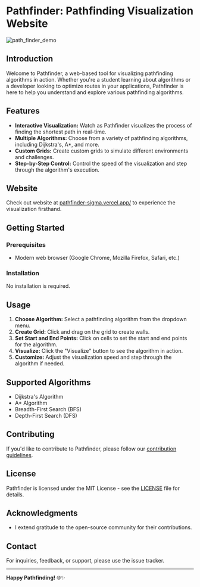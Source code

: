 # Pathfinder: Pathfinding Visualization Website

![path_finder_demo](https://github.com/SahilDinanath/Pathfinder/assets/46680594/ce65778a-3731-4992-b9a1-7a58e28b071d)

## Introduction

Welcome to Pathfinder, a web-based tool for visualizing pathfinding algorithms in action. Whether you're a student learning about algorithms or a developer looking to optimize routes in your applications, Pathfinder is here to help you understand and explore various pathfinding algorithms.

## Features

- **Interactive Visualization:** Watch as Pathfinder visualizes the process of finding the shortest path in real-time.
- **Multiple Algorithms:** Choose from a variety of pathfinding algorithms, including Dijkstra's, A*, and more.
- **Custom Grids:** Create custom grids to simulate different environments and challenges.
- **Step-by-Step Control:** Control the speed of the visualization and step through the algorithm's execution.

## Website

Check out website at [pathfinder-sigma.vercel.app/](https://pathfinder-sigma.vercel.app/) to experience the visualization firsthand.

## Getting Started

### Prerequisites

- Modern web browser (Google Chrome, Mozilla Firefox, Safari, etc.)

### Installation

No installation is required. 

## Usage

1. **Choose Algorithm:** Select a pathfinding algorithm from the dropdown menu.
2. **Create Grid:** Click and drag on the grid to create walls.
3. **Set Start and End Points:** Click on cells to set the start and end points for the algorithm.
4. **Visualize:** Click the "Visualize" button to see the algorithm in action.
5. **Customize:** Adjust the visualization speed and step through the algorithm if needed.

## Supported Algorithms

- Dijkstra's Algorithm
- A* Algorithm
- Breadth-First Search (BFS)
- Depth-First Search (DFS)

## Contributing

If you'd like to contribute to Pathfinder, please follow our [contribution guidelines](CONTRIBUTING.md).

## License

Pathfinder is licensed under the MIT License - see the [LICENSE](LICENSE) file for details.

## Acknowledgments

- I extend gratitude to the open-source community for their contributions.

## Contact

For inquiries, feedback, or support, please use the issue tracker.

---

**Happy Pathfinding!** 🌐✨
